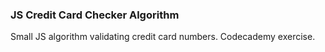 ### JS Credit Card Checker Algorithm 
Small JS algorithm validating credit card numbers.
Codecademy exercise.
